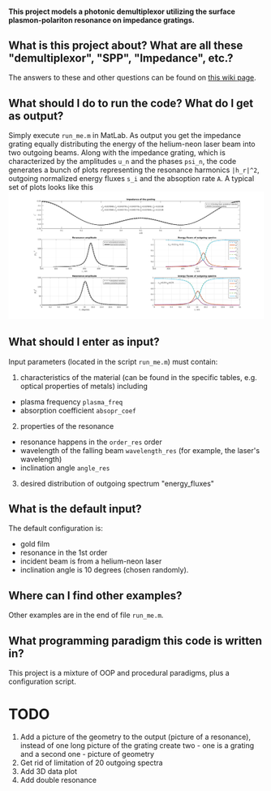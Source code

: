 #### This project models a photonic demultiplexor utilizing the surface plasmon-polariton resonance on impedance gratings.

## What is this project about? What are all these "demultiplexor", "SPP", "Impedance", etc.? 

The answers to these and other questions can be found on [this wiki page](../../wiki).


## What should I do to run the code? What do I get as output?

Simply execute `run_me.m` in MatLab. As output you get the impedance grating equally distributing the energy of the helium-neon laser beam into two outgoing beams. Along with the impedance grating, which is characterized by the amplitudes `u_n` and the phases `psi_n`, the code generates a bunch of plots representing the resonance harmonics `|h_r|^2`, outgoing normalized energy fluxes `s_i` and the absoption rate `A`. A typical set of plots looks like this ![tag](/pictures/Example4r1.png "A typical output.")

## What should I enter as input?

Input parameters (located in the script `run_me.m`) must contain:

1. characteristics of the material (can be found in the specific tables, e.g. optical properties of metals) including
  - plasma frequency `plasma_freq`
  - absorption coefficient `absopr_coef`
  
2. properties of the resonance
  - resonance happens in the `order_res` order
  - wavelength of the falling beam `wavelength_res` (for example, the laser's wavelength)
  - inclination angle `angle_res`
  
3. desired distribution of outgoing spectrum "energy_fluxes"

## What is the default input?

The default configuration is:
- gold film
- resonance in the 1st order
- incident beam is from a helium-neon laser
- inclination angle is 10 degrees (chosen randomly).

## Where can I find other examples?

Other examples are in the end of file `run_me.m`.

## What programming paradigm this code is written in?

This project is a mixture of OOP and procedural paradigms, plus a configuration script.

# TODO
1. Add a picture of the geometry to the output (picture of a resonance), instead of one long picture of the grating create two - one is a grating and a second one - picture of geometry
2. Get rid of limitation of 20 outgoing spectra
2. Add 3D data plot
3. Add double resonance
